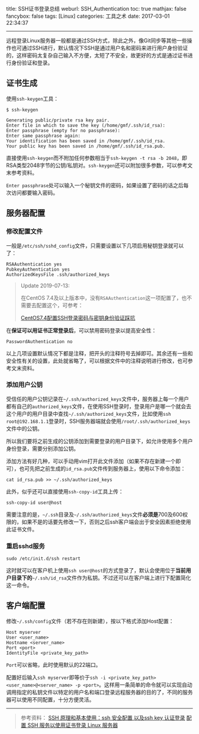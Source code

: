title: SSH证书登录总结
weburl: SSH_Authentication
toc: true
mathjax: false
fancybox: false
tags: [Linux]
categories: 工具之术
date: 2017-03-01 22:34:37

---

远程登录Linux服务器一般都是通过SSH方式，除此之外，像Git同步等其他一些操作也可通过SSH进行，默认情况下SSH是通过用户名和密码来进行用户身份验证的，这样密码太复杂自己输入不方便，太短了不安全，故更好的方式是通过证书进行身份验证和登录。

<!--more-->

## 证书生成

使用`ssh-keygen`工具：

```no-highlight
$ ssh-keygen

Generating public/private rsa key pair.
Enter file in which to save the key (/home/gmf/.ssh/id_rsa):
Enter passphrase (empty for no passphrase):
Enter same passphrase again:
Your identification has been saved in /home/gmf/.ssh/id_rsa.
Your public key has been saved in /home/gmf/.ssh/id_rsa.pub.
```

直接使用`ssh-keygen`而不附加任何参数相当于`ssh-keygen -t rsa -b 2048`，即RSA类型2048字节的公钥/私钥对。`ssh-keygen`还可以附加很多参数，可以参考文末参考资料。

`Enter passphrase`处可以输入一个秘钥文件的密码，如果设置了密码的话之后每次访问都要输入密码。

## 服务器配置

### 修改配置文件

一般是`/etc/ssh/sshd_config`文件，只需要设置以下几项启用秘钥登录就可以了：

```no-highlight
RSAAuthentication yes
PubkeyAuthentication yes
AuthorizedKeysFile .ssh/authorized_keys
```

> Update 2019-07-13:
>
> 在CentOS 7.4及以上版本中，没有`RSAAuthentication`这一项配置了，也不需要去配置这个，可参考：
>
> [CentOS7.4配置SSH登录密码与密钥身份验证踩坑](https://www.cnblogs.com/Leroscox/p/9627809.html)

在**保证可以用证书正常登录后**，可以禁用密码登录以提高安全性：

```no-highlight
PasswordAuthentication no
```

以上几项设置默认情况下都是注释，把开头的注释符号去掉即可。其余还有一些和安全性有关的设置，此处就省略了，可以根据文件中的注释说明进行修改，也可参考文末资料。

### 添加用户公钥

受信任的用户公钥记录在`~/.ssh/authorized_keys`文件中，服务器上每一个用户都有自己的`authorized_keys`文件，在使用SSH登录时，登录用户是哪一个就会去这个用户的用户目录中查找`~/.ssh/authorized_keys`文件，比如使用`ssh root@192.168.1.1`登录时，SSH服务器端就会使用`/root/.ssh/authorized_keys`文件中的公钥。

所以我们要将之前生成的公钥添加到需要登录的用户目录下，如允许使用多个用户身份登录，需要分别添加公钥。

添加方法有好几种，可以手动用vim打开此文件添加（如果不存在新建一个即可），也可先把之前生成的`id_rsa.pub`文件传到服务器上，使用以下命令添加：

```no-highlight
cat id_rsa.pub >> ~/.ssh/authorized_keys
```

此外，似乎还可以直接使用`ssh-copy-id`工具上传：

```no-highlight
ssh-copy-id user@host
```

需要注意的是，`~/.ssh`目录及`~/.ssh/authorized_keys`文件**必须是**700及600权限的，如果不是的话要先修改一下，否则之后ssh客户端会出于安全因素拒绝使用此证书文件。

### 重启sshd服务

```no-highlight
sudo /etc/init.d/ssh restart
```

这时就可以在客户机上使用`ssh user@host`的方式登录了，默认会使用位于**当前用户目录下的**`~/.ssh/id_rsa`文件作为私钥。不过还可以在客户端上进行下配置简化这一命令。

## 客户端配置

修改`~/.ssh/config`文件（若不存在则新建），按以下格式添加Host配置：

```
Host myserver
User <user_name>
Hostname <server_name>
Port <port>
IdentityFile <private_key_path>
```

`Port`可以省略，此时使用默认的22端口。

配置好后输入`ssh myserver`即等价于`ssh -i <private_key_path> <user_name>@<server_name> -p <port>`。这样用一条简单的命令就可以实现自动调用指定的私钥文件以特定的用户名和端口登录远程服务器的目的了，不同的服务器可以使用不同配置，十分方便灵活。

----------

> 参考资料：
> [SSH 原理和基本使用：ssh 安全配置 以及ssh key 认证登录](http://skypegnu1.blog.51cto.com/8991766/1641064)
> [配置 SSH 服务以使用证书登录 Linux 服务器](https://cnzhx.net/blog/linux-server-ssh-key-auth-configuration/)
